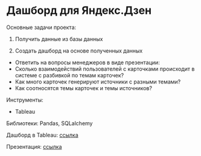 # Дашборд для Яндекс.Дзен

Основные задачи проекта:

1. Получить данные из базы данных

2. Создать дашборд на основе полученных данных

* Ответить на вопросы менеджеров в виде презентации:
 * Cколько взаимодействий пользователей с карточками происходит в системе с разбивкой по темам карточек?
 * Как много карточек генерируют источники с разными темами?
 * Как соотносятся темы карточек и темы источников?

Инструменты:
* Tableau

Библиотеки:
Pandas, SQLalchemy

Дашборд в Tableau: [ссылка](https://public.tableau.com/views/Projekt_auto/sheet4?:language=en-US&publish=yes&:display_count=n&:origin=viz_share_link)

Презентация: [ссылка](https://disk.yandex.ru/i/rFA1KWTSMfvEHg)

